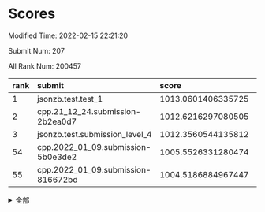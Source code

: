 # Scores

Modified Time: 2022-02-15 22:21:20

Submit Num: 207

All Rank Num: 200457

| rank |               submit               |       score        |       sigma        | pk_num |
| :--- | :--------------------------------- | :----------------- | :----------------- | :----- |
| 1    | jsonzb.test.test_1                 | 1013.0601406335725 | 0.811795629923495  | 3869   |
| 2    | cpp.21_12_24.submission-2b2ea0d7   | 1012.6216297080505 | 0.7840668780677704 | 3872   |
| 3    | jsonzb.test.submission_level_4     | 1012.3560544135812 | 0.790021193319336  | 3872   |
| 54   | cpp.2022_01_09.submission-5b0e3de2 | 1005.5526331280474 | 0.7186245688940162 | 3874   |
| 55   | cpp.2022_01_09.submission-816672bd | 1004.5186884967447 | 0.7161516350228407 | 3878   |


<details>
<summary>全部</summary>

| rank |                 submit                 |       score        |       sigma        | pk_num |
| :--- | :------------------------------------- | :----------------- | :----------------- | :----- |
| 1    | jsonzb.test.test_1                     | 1013.0601406335725 | 0.811795629923495  | 3869   |
| 2    | cpp.21_12_24.submission-2b2ea0d7       | 1012.6216297080505 | 0.7840668780677704 | 3872   |
| 3    | jsonzb.test.submission_level_4         | 1012.3560544135812 | 0.790021193319336  | 3872   |
| 4    | gobigger.level_3.submission_level_3_4  | 1011.726444118094  | 0.7883626906481271 | 3870   |
| 5    | gobigger.level_3.submission_level_3_5  | 1011.7049267125564 | 0.8029141189470684 | 3875   |
| 6    | gobigger.level_3.submission_level_3_26 | 1011.3392333376545 | 0.7745621101658559 | 3875   |
| 7    | gobigger.level_3.submission_level_3_20 | 1011.324004591979  | 0.76367484652678   | 3872   |
| 8    | gobigger.level_3.submission_level_3_23 | 1011.258454608135  | 0.7879148410346132 | 3877   |
| 9    | gobigger.level_3.submission_level_3_31 | 1011.2478366324315 | 0.7638581082913504 | 3878   |
| 10   | gobigger.level_3.submission_level_3_35 | 1011.1989067335586 | 0.7722692068026724 | 3875   |
| 11   | gobigger.level_3.submission_level_3_39 | 1011.0740904816753 | 0.7651578382524282 | 3870   |
| 12   | gobigger.level_3.submission_level_3_24 | 1010.9406221411509 | 0.7788646636225549 | 3873   |
| 13   | gobigger.level_3.submission_level_3_29 | 1010.7129580870513 | 0.7711146976239639 | 3875   |
| 14   | gobigger.level_3.submission_level_3_30 | 1010.5678734010429 | 0.7577727385924052 | 3874   |
| 15   | gobigger.level_3.submission_level_3_16 | 1010.5063115083834 | 0.7590353330947088 | 3877   |
| 16   | gobigger.level_3.submission_level_3_9  | 1010.4828598589655 | 0.7689133475314944 | 3875   |
| 17   | gobigger.level_3.submission_level_3_45 | 1010.4745769334687 | 0.7749119425694744 | 3877   |
| 18   | gobigger.level_3.submission_level_3_2  | 1010.4379783289472 | 0.7541606467583469 | 3876   |
| 19   | gobigger.level_3.submission_level_3_10 | 1010.421193546497  | 0.7713140542733116 | 3880   |
| 20   | gobigger.level_3.submission_level_3_21 | 1010.38733922362   | 0.778081603378427  | 3869   |
| 21   | gobigger.level_3.submission_level_3_38 | 1010.1543293739231 | 0.787821407852072  | 3873   |
| 22   | gobigger.level_3.submission_level_3_14 | 1010.1082262019277 | 0.7570963063627559 | 3879   |
| 23   | gobigger.level_3.submission_level_3_42 | 1010.1016529523224 | 0.7383772893566714 | 3874   |
| 24   | gobigger.level_3.submission_level_3_37 | 1010.0499257319057 | 0.7505117012638858 | 3876   |
| 25   | gobigger.level_3.submission_level_3_18 | 1010.0086575003525 | 0.7631475638685405 | 3876   |
| 26   | gobigger.level_3.submission_level_3_40 | 1009.9135878487093 | 0.7579194757664841 | 3874   |
| 27   | gobigger.level_3.submission_level_3_28 | 1009.9015846208603 | 0.7678395160562526 | 3873   |
| 28   | gobigger.level_3.submission_level_3_32 | 1009.8394414734345 | 0.7435731983482968 | 3870   |
| 29   | gobigger.level_3.submission_level_3_17 | 1009.6841312663221 | 0.7453617369523579 | 3872   |
| 30   | gobigger.level_3.submission_level_3_3  | 1009.639064005341  | 0.7918807879997518 | 3868   |
| 31   | gobigger.level_3.submission_level_3_49 | 1009.5938653643814 | 0.7503441081378587 | 3875   |
| 32   | gobigger.level_3.submission_level_3_19 | 1009.5167019187529 | 0.7463060708376049 | 3874   |
| 33   | gobigger.level_3.submission_level_3_48 | 1009.5034437746328 | 0.7659817110011079 | 3872   |
| 34   | gobigger.level_3.submission_level_3_7  | 1009.4901092742492 | 0.7373591415321699 | 3874   |
| 35   | gobigger.level_3.submission_level_3_0  | 1009.4559250838984 | 0.7942766809546764 | 3876   |
| 36   | gobigger.level_3.submission_level_3_8  | 1009.410791266966  | 0.7578216999653282 | 3875   |
| 37   | gobigger.level_3.submission_level_3_1  | 1009.2728341487979 | 0.7524413337913659 | 3870   |
| 38   | gobigger.level_3.submission_level_3_43 | 1009.2685762483957 | 0.7476329041897785 | 3872   |
| 39   | gobigger.level_3.submission_level_3_15 | 1009.2271693775923 | 0.7407385018377166 | 3874   |
| 40   | gobigger.level_3.submission_level_3_34 | 1009.1743314279177 | 0.763832645053886  | 3871   |
| 41   | gobigger.level_3.submission_level_3_46 | 1009.1624274866376 | 0.7382004930452671 | 3878   |
| 42   | gobigger.level_3.submission_level_3_47 | 1009.1258219708146 | 0.7505468224428178 | 3875   |
| 43   | gobigger.level_3.submission_level_3_12 | 1009.1096661938426 | 0.7486005019787634 | 3876   |
| 44   | gobigger.level_3.submission_level_3_11 | 1009.0869664802211 | 0.7684205286119771 | 3872   |
| 45   | gobigger.level_3.submission_level_3_6  | 1009.0695926318751 | 0.7561825949418047 | 3876   |
| 46   | gobigger.level_3.submission_level_3_41 | 1008.9921907872719 | 0.7616172018922412 | 3875   |
| 47   | gobigger.level_3.submission_level_3_44 | 1008.9810394308687 | 0.7406946718047391 | 3874   |
| 48   | gobigger.level_3.submission_level_3_13 | 1008.6807146746199 | 0.7373261511545033 | 3873   |
| 49   | gobigger.level_3.submission_level_3_22 | 1008.6606569131083 | 0.7481054734233836 | 3873   |
| 50   | gobigger.level_3.submission_level_3_25 | 1008.5274968818002 | 0.7561879780443516 | 3875   |
| 51   | gobigger.level_3.submission_level_3_27 | 1008.4704470926331 | 0.7303109238847254 | 3874   |
| 52   | gobigger.level_3.submission_level_3_36 | 1008.2354158144174 | 0.7249131056047194 | 3878   |
| 53   | gobigger.level_3.submission_level_3_33 | 1007.6207831527003 | 0.7205198613019925 | 3874   |
| 54   | cpp.2022_01_09.submission-5b0e3de2     | 1005.5526331280474 | 0.7186245688940162 | 3874   |
| 55   | cpp.2022_01_09.submission-816672bd     | 1004.5186884967447 | 0.7161516350228407 | 3878   |
| 56   | gobigger.level_1.submission_level_1_48 | 1004.47889301061   | 0.741574796342507  | 3874   |
| 57   | gobigger.level_1.submission_level_1_36 | 1004.467642896637  | 0.7239683324610092 | 3872   |
| 58   | gobigger.level_1.submission_level_1_43 | 1004.3880000049883 | 0.7234919912408542 | 3872   |
| 59   | gobigger.level_1.submission_level_1_31 | 1004.2167437355725 | 0.7136773365777017 | 3878   |
| 60   | gobigger.level_1.submission_level_1_20 | 1004.0854344131286 | 0.7221031144121134 | 3873   |
| 61   | gobigger.level_1.submission_level_1_44 | 1004.051676544649  | 0.7208837713964986 | 3868   |
| 62   | gobigger.level_1.submission_level_1_12 | 1004.0456321823283 | 0.7265957079903809 | 3877   |
| 63   | gobigger.level_1.submission_level_1_47 | 1004.0091285176316 | 0.7253521343022898 | 3869   |
| 64   | gobigger.level_1.submission_level_1_41 | 1003.9064882660322 | 0.7132076679919401 | 3875   |
| 65   | gobigger.level_1.submission_level_1_4  | 1003.8578879764428 | 0.7194614078864541 | 3876   |
| 66   | gobigger.level_1.submission_level_1_21 | 1003.8467299931616 | 0.7172274646664294 | 3871   |
| 67   | gobigger.level_1.submission_level_1_5  | 1003.84204837488   | 0.71551558270982   | 3872   |
| 68   | gobigger.level_1.submission_level_1_34 | 1003.8117361475903 | 0.7138933962996257 | 3869   |
| 69   | gobigger.level_1.submission_level_1_40 | 1003.800446975812  | 0.7078167112149306 | 3877   |
| 70   | gobigger.level_1.submission_level_1_9  | 1003.7158638922236 | 0.7135867490049292 | 3876   |
| 71   | gobigger.level_1.submission_level_1_2  | 1003.6309991856288 | 0.715953580221649  | 3876   |
| 72   | gobigger.level_1.submission_level_1_8  | 1003.6041164412222 | 0.7166469052001548 | 3878   |
| 73   | gobigger.level_1.submission_level_1_35 | 1003.5807617892666 | 0.7146160142007681 | 3874   |
| 74   | gobigger.level_1.submission_level_1_13 | 1003.5653979281891 | 0.7182027894271688 | 3873   |
| 75   | gobigger.level_1.submission_level_1_33 | 1003.5228973794774 | 0.7134278994651394 | 3871   |
| 76   | gobigger.level_1.submission_level_1_3  | 1003.5002047825715 | 0.7066190583186615 | 3874   |
| 77   | gobigger.level_1.submission_level_1_22 | 1003.4703602933579 | 0.7175313500976191 | 3873   |
| 78   | gobigger.level_1.submission_level_1_18 | 1003.4295235217049 | 0.7185930264805713 | 3875   |
| 79   | gobigger.level_1.submission_level_1_26 | 1003.4018848698325 | 0.7087664558618777 | 3872   |
| 80   | gobigger.level_1.submission_level_1_1  | 1003.3870788225083 | 0.7084126343558226 | 3869   |
| 81   | gobigger.level_1.submission_level_1_27 | 1003.2970479358751 | 0.7093662795520599 | 3872   |
| 82   | gobigger.level_1.submission_level_1_23 | 1003.2697190594366 | 0.7170480063485329 | 3877   |
| 83   | gobigger.level_1.submission_level_1_24 | 1003.2509189605131 | 0.7145802401840969 | 3872   |
| 84   | gobigger.level_1.submission_level_1_17 | 1003.2503125881011 | 0.7140502695901777 | 3878   |
| 85   | gobigger.level_1.submission_level_1_30 | 1003.2383968757748 | 0.7108991909121108 | 3876   |
| 86   | gobigger.level_1.submission_level_1_7  | 1003.0305121283686 | 0.7042445578726212 | 3872   |
| 87   | gobigger.level_1.submission_level_1_10 | 1003.0262221816569 | 0.7128403319450424 | 3874   |
| 88   | gobigger.level_1.submission_level_1_37 | 1002.8916810113617 | 0.7169170716071231 | 3869   |
| 89   | gobigger.level_1.submission_level_1_49 | 1002.8812217724435 | 0.7149693708722397 | 3872   |
| 90   | gobigger.level_1.submission_level_1_45 | 1002.7925938141626 | 0.7049565084511867 | 3880   |
| 91   | gobigger.level_1.submission_level_1_6  | 1002.7866649794806 | 0.7191610031364362 | 3873   |
| 92   | gobigger.level_1.submission_level_1_19 | 1002.7237824788447 | 0.7269708857463508 | 3872   |
| 93   | gobigger.level_1.submission_level_1_46 | 1002.7232031694381 | 0.6990025729781242 | 3874   |
| 94   | gobigger.level_1.submission_level_1_16 | 1002.6795558493042 | 0.715975115818745  | 3876   |
| 95   | gobigger.level_1.submission_level_1_38 | 1002.5745979482721 | 0.7089321576597868 | 3878   |
| 96   | gobigger.level_1.submission_level_1_28 | 1002.5684416360778 | 0.7139235011293368 | 3879   |
| 97   | gobigger.level_1.submission_level_1_15 | 1002.5151170437259 | 0.7097870289556485 | 3873   |
| 98   | gobigger.level_1.submission_level_1_25 | 1002.4790173828535 | 0.704870147628057  | 3871   |
| 99   | gobigger.level_1.submission_level_1_11 | 1002.4750074805438 | 0.7104964633455295 | 3872   |
| 100  | gobigger.level_1.submission_level_1_0  | 1002.2394589485672 | 0.7130500003020682 | 3875   |
| 101  | gobigger.level_1.submission_level_1_39 | 1002.2303821416185 | 0.7177013735506617 | 3876   |
| 102  | gobigger.level_1.submission_level_1_14 | 1001.9970587629597 | 0.7124234214745074 | 3878   |
| 103  | gobigger.level_1.submission_level_1_32 | 1001.7603421462235 | 0.7139238619730611 | 3874   |
| 104  | gobigger.level_1.submission_level_1_29 | 1001.263462970386  | 0.7156258133825104 | 3877   |
| 105  | gobigger.level_1.submission_level_1_42 | 1001.1490681712587 | 0.7188520572036625 | 3873   |
| 106  | gobigger.random.submission_random_25   | 997.2800309978616  | 0.7206627134136376 | 3870   |
| 107  | gobigger.random.submission_random_47   | 997.1377645560917  | 0.7165991840396612 | 3871   |
| 108  | gobigger.random.submission_random_48   | 997.0868757897255  | 0.7027259582190583 | 3870   |
| 109  | gobigger.random.submission_random_11   | 997.0435496137555  | 0.7300946121765847 | 3874   |
| 110  | gobigger.random.submission_random_37   | 997.0154873730366  | 0.6997704615167895 | 3875   |
| 111  | gobigger.random.submission_random_4    | 996.9523130970944  | 0.7008716722530564 | 3875   |
| 112  | gobigger.random.submission_random_29   | 996.8956629775153  | 0.7052816634273186 | 3870   |
| 113  | gobigger.random.submission_random_17   | 996.7676405647286  | 0.7082455954080349 | 3878   |
| 114  | gobigger.random.submission_random_16   | 996.7286222270877  | 0.7060169168666095 | 3871   |
| 115  | gobigger.random.submission_random_42   | 996.6536594298034  | 0.6991537749838537 | 3872   |
| 116  | gobigger.random.submission_random_41   | 996.5928450853826  | 0.7190865024931411 | 3877   |
| 117  | gobigger.random.submission_random_13   | 996.5835714027158  | 0.7060726220989696 | 3874   |
| 118  | gobigger.random.submission_random_38   | 996.5325276909055  | 0.7077573427479361 | 3876   |
| 119  | gobigger.random.submission_random_32   | 996.5305257781139  | 0.7144353912383983 | 3873   |
| 120  | gobigger.random.submission_random_0    | 996.4958019054704  | 0.7171920580923411 | 3873   |
| 121  | gobigger.random.submission_random_12   | 996.4766268046823  | 0.7128341547279663 | 3873   |
| 122  | gobigger.random.submission_random_21   | 996.4521537694994  | 0.7129973833679375 | 3870   |
| 123  | gobigger.random.submission_random_10   | 996.4120161935467  | 0.69863420277386   | 3875   |
| 124  | gobigger.random.submission_random_24   | 996.34599082789    | 0.7156324477556738 | 3872   |
| 125  | gobigger.random.submission_random_30   | 996.2912568672997  | 0.7044499218946944 | 3874   |
| 126  | gobigger.random.submission_random_3    | 996.2829918446099  | 0.7081333199134241 | 3874   |
| 127  | gobigger.random.submission_random_8    | 996.2506120130154  | 0.7024140434691342 | 3873   |
| 128  | gobigger.random.submission_random_34   | 996.1935736846106  | 0.708761855339528  | 3879   |
| 129  | gobigger.random.submission_random_14   | 996.1785287158531  | 0.7102958921182656 | 3869   |
| 130  | gobigger.random.submission_random_31   | 996.0702628463494  | 0.704511201662309  | 3867   |
| 131  | gobigger.random.submission_random_33   | 996.0583895286527  | 0.7220976309206671 | 3875   |
| 132  | gobigger.random.submission_random_2    | 996.0383135034369  | 0.7169498423593261 | 3872   |
| 133  | gobigger.random.submission_random_40   | 996.0173841280274  | 0.7003897210013961 | 3873   |
| 134  | gobigger.random.submission_random_36   | 996.0098836919757  | 0.7234588929999454 | 3866   |
| 135  | gobigger.random.submission_random_46   | 995.9503155131055  | 0.7074902847798703 | 3865   |
| 136  | gobigger.random.submission_random_23   | 995.9363233453272  | 0.7046066369268495 | 3872   |
| 137  | gobigger.random.submission_random_9    | 995.9072523960274  | 0.7170300917605162 | 3871   |
| 138  | gobigger.random.submission_random_26   | 995.8806575447376  | 0.7277579879044956 | 3875   |
| 139  | gobigger.random.submission_random_43   | 995.8205849277764  | 0.709168634509005  | 3875   |
| 140  | gobigger.random.submission_random_15   | 995.8047070780186  | 0.7153960283912525 | 3876   |
| 141  | gobigger.random.submission_random_28   | 995.6861162117386  | 0.7135758293126705 | 3874   |
| 142  | gobigger.random.submission_random_5    | 995.6730842967971  | 0.7134213362172197 | 3871   |
| 143  | gobigger.random.submission_random_7    | 995.5775397812993  | 0.7192764090998328 | 3872   |
| 144  | gobigger.random.submission_random_18   | 995.4731082828619  | 0.7112121023058503 | 3875   |
| 145  | gobigger.random.submission_random_6    | 995.4666601857754  | 0.6961507172053654 | 3873   |
| 146  | gobigger.random.submission_random_49   | 995.3253588982572  | 0.7070376495490152 | 3873   |
| 147  | gobigger.random.submission_random_39   | 995.2336692173241  | 0.7175896999586453 | 3873   |
| 148  | gobigger.random.submission_random_27   | 995.2052465578674  | 0.7083403990363947 | 3873   |
| 149  | gobigger.random.submission_random_44   | 995.1963347131257  | 0.7124426641550149 | 3876   |
| 150  | gobigger.random.submission_random_1    | 995.1783682270326  | 0.7218006327739991 | 3871   |
| 151  | gobigger.random.submission_random_19   | 995.1539723457824  | 0.712052645573933  | 3873   |
| 152  | gobigger.random.submission_random_35   | 994.875817443062   | 0.711982661745131  | 3864   |
| 153  | gobigger.random.submission_random_45   | 994.8314081118943  | 0.7145093306023202 | 3876   |
| 154  | gobigger.random.submission_random_22   | 994.8156005814442  | 0.7137031180164946 | 3876   |
| 155  | gobigger.random.submission_random_20   | 994.7888511302174  | 0.7142611899548308 | 3873   |
| 156  | gobigger.level_2.submission_level_2_39 | 994.379370902386   | 0.7280849777597108 | 3874   |
| 157  | gobigger.level_2.submission_level_2_31 | 994.14861461681    | 0.7259107972971003 | 3874   |
| 158  | gobigger.level_2.submission_level_2_1  | 993.8665560968778  | 0.7217177400178393 | 3872   |
| 159  | gobigger.level_2.submission_level_2_2  | 993.4272831288779  | 0.7228220052060138 | 3869   |
| 160  | gobigger.level_2.submission_level_2_27 | 993.425777986336   | 0.739952172140977  | 3873   |
| 161  | gobigger.level_2.submission_level_2_30 | 993.3961010973684  | 0.733582264718583  | 3872   |
| 162  | gobigger.level_2.submission_level_2_37 | 993.3567794568042  | 0.7515447723782852 | 3878   |
| 163  | gobigger.level_2.submission_level_2_9  | 993.30043383018    | 0.7440518056316101 | 3872   |
| 164  | gobigger.level_2.submission_level_2_18 | 993.1824127167089  | 0.7335581662338874 | 3874   |
| 165  | gobigger.level_2.submission_level_2_23 | 993.1268005203942  | 0.736933022913151  | 3878   |
| 166  | gobigger.level_2.submission_level_2_6  | 993.05457712444    | 0.734910218752996  | 3876   |
| 167  | gobigger.level_2.submission_level_2_44 | 992.9986323126835  | 0.7429058366545251 | 3874   |
| 168  | gobigger.level_2.submission_level_2_26 | 992.8990343617087  | 0.7537463933808587 | 3873   |
| 169  | gobigger.level_2.submission_level_2_34 | 992.8333762070007  | 0.7361016513210511 | 3876   |
| 170  | gobigger.level_2.submission_level_2_4  | 992.8085993635674  | 0.7310544573184549 | 3873   |
| 171  | gobigger.level_2.submission_level_2_33 | 992.7137222472563  | 0.7485710908938478 | 3873   |
| 172  | gobigger.level_2.submission_level_2_45 | 992.6976200233642  | 0.7323470577025663 | 3870   |
| 173  | gobigger.level_2.submission_level_2_21 | 992.6449629215778  | 0.7620280142188499 | 3876   |
| 174  | gobigger.level_2.submission_level_2_49 | 992.6116806467579  | 0.7412947366379001 | 3875   |
| 175  | gobigger.level_2.submission_level_2_15 | 992.592788421121   | 0.7520590616579304 | 3873   |
| 176  | gobigger.level_2.submission_level_2_38 | 992.570959839696   | 0.7346342490518476 | 3876   |
| 177  | gobigger.level_2.submission_level_2_36 | 992.4750234590165  | 0.74452922545385   | 3875   |
| 178  | gobigger.level_2.submission_level_2_32 | 992.145363271145   | 0.7392153162219358 | 3873   |
| 179  | gobigger.level_2.submission_level_2_7  | 992.1223861604846  | 0.7474126956714506 | 3872   |
| 180  | gobigger.level_2.submission_level_2_22 | 992.1206985757929  | 0.7408612430233454 | 3875   |
| 181  | gobigger.level_2.submission_level_2_16 | 992.1131126406102  | 0.7367926452556045 | 3871   |
| 182  | gobigger.level_2.submission_level_2_46 | 992.1067268173659  | 0.7747245561588612 | 3878   |
| 183  | gobigger.level_2.submission_level_2_24 | 992.0857254254261  | 0.7428720647468932 | 3869   |
| 184  | gobigger.level_2.submission_level_2_10 | 991.9120540274829  | 0.778462102024955  | 3871   |
| 185  | gobigger.level_2.submission_level_2_29 | 991.875182008312   | 0.7550771791769113 | 3872   |
| 186  | gobigger.level_2.submission_level_2_13 | 991.6959366532685  | 0.7425088846505863 | 3876   |
| 187  | gobigger.level_2.submission_level_2_48 | 991.6762424734618  | 0.7678679429028781 | 3874   |
| 188  | gobigger.level_2.submission_level_2_8  | 991.5657216753854  | 0.7411212624449919 | 3872   |
| 189  | gobigger.level_2.submission_level_2_47 | 991.5389371209399  | 0.7437216462670451 | 3871   |
| 190  | gobigger.level_2.submission_level_2_28 | 991.5315847408694  | 0.7483281156311598 | 3875   |
| 191  | gobigger.level_2.submission_level_2_19 | 991.4209674908731  | 0.7362710512023241 | 3871   |
| 192  | gobigger.level_2.submission_level_2_17 | 991.3411755196996  | 0.7754667203543666 | 3877   |
| 193  | gobigger.level_2.submission_level_2_40 | 991.3047197069677  | 0.7331762289496407 | 3875   |
| 194  | gobigger.level_2.submission_level_2_12 | 991.2765633070633  | 0.7523367508435784 | 3876   |
| 195  | gobigger.level_2.submission_level_2_25 | 991.1476937912684  | 0.7430554654987912 | 3879   |
| 196  | gobigger.level_2.submission_level_2_11 | 991.0689846037012  | 0.7587145489187892 | 3871   |
| 197  | gobigger.level_2.submission_level_2_5  | 990.8190592855811  | 0.749378272737678  | 3873   |
| 198  | gobigger.level_2.submission_level_2_14 | 990.8042534481103  | 0.7542143909391656 | 3876   |
| 199  | gobigger.level_2.submission_level_2_35 | 990.7422136462965  | 0.7698963303295999 | 3872   |
| 200  | gobigger.level_2.submission_level_2_3  | 990.6428896186363  | 0.7626462884530285 | 3876   |
| 201  | gobigger.level_2.submission_level_2_42 | 990.6321848676348  | 0.7627842268140061 | 3873   |
| 202  | gobigger.level_2.submission_level_2_43 | 990.5320027424485  | 0.7560150397146632 | 3870   |
| 203  | gobigger.level_2.submission_level_2_20 | 990.272297812445   | 0.753820257708408  | 3872   |
| 204  | gobigger.level_2.submission_level_2_0  | 990.0573127107145  | 0.7900445389049296 | 3869   |
| 205  | gobigger.level_2.submission_level_2_41 | 989.401242968431   | 0.7954614888177477 | 3878   |
| 206  | gobigger.none.submission_none_1        | 979.528587078876   | 1.2469269043781708 | 3865   |
| 207  | gobigger.none.submission_none_0        | 976.4021298151221  | 1.4467218458349504 | 3874   |

</details>